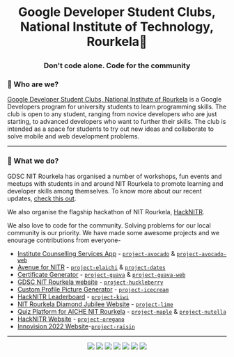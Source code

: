 <h1><p align="center">Google Developer Student Clubs, National Institute of Technology, Rourkela👋</p></h1>
<h3><p align="center">Don't code alone. Code for the community</p></h3>

### 🚀 Who are we?
[Google Developer Student Clubs, National Institute of Rourkela](https://dscnitrourkela.org/) is a Google Developers program for university students to learn programming skills. The club is open to any student, ranging from novice developers who are just starting, to advanced developers who want to further their skills.
The club is intended as a space for students to try out new ideas and collaborate to solve mobile and web development problems. 

---

### 👀 What we do?
GDSC NIT Rourkela has organised a number of workshops, fun events and meetups with students in and around NIT Rourkela to promote learning and developer skills among themselves. 
To know more about our recent updates, [check this out](https://www.instagram.com/dscnitrourkela).

We also organise the flagship hackathon of NIT Rourkela, [HackNITR](https://hacknitr.tech).

We also love to code for the community. Solving problems for our local community is our priority. We have made some awesome projects and we enourage contributions from everyone-
- [Institute Counselling Services App](https://play.google.com/store/apps/details?id=in.ac.nitrkl.scp.scp) - [`project-avocado`](https://github.com/dscnitrourkela/project-avocado) & [`project-avocado-web`](https://github.com/dscnitrourkela/project-avocado-web)
- [Avenue for NITR](https://avenue.nitrkl.in/app) - [`project-elaichi`](https://github.com/dscnitrourkela/project-elaichi) & [`project-dates`](https://github.com/dscnitrourkela/project-dates)
- [Certificate Generator](https://signit.dscnitrourkela.org/) - [`project-guava`](https://github.com/dscnitrourkela/project-guava) & [`project-guava-web`](https://github.com/dscnitrourkela/project-guava-web)
- [GDSC NIT Rourkela website](https://dscnitrourkela.org) - [`project-huckleberry`](https://github.com/dscnitrourkela/project-huckleberry)
- [Custom Profile Picture Generator](https://frame.dscnitrourkela.org/) - [`project-icecream`](https://github.com/dscnitrourkela/project-icecream)
- [HackNITR Leaderboard](https://github.com/dscnitrourkela/project-kiwi) - [`project-kiwi`](https://github.com/dscnitrourkela/project-kiwi)
- [NIT Rourkela Diamond Jubilee Website](https://github.com/dscnitrourkela/project-lime) - [`project-lime`](https://github.com/dscnitrourkela/project-lime)
- [Quiz Platform for AICHE NIT Rourkela](https://github.com/dscnitrourkela/project-maple) - [`project-maple`](https://github.com/dscnitrourkela/project-maple) & [`project-nutella`](https://github.com/dscnitrourkela/project-nutella)
- [HackNITR Website](https://hacknitr.tech) - [`project-oregano`](https://github.com/dscnitrourkela/project-oregano)
- [Innovision 2022 Website](https://inno.nitrkl.in/)-[`project-raisin`](https://github.com/dscnitrourkela/project-raisin)


---


<div align="center" > 
	<a href="https://www.linkedin.com/company/dscnitrourkela/"><img src="https://img.icons8.com/color/48/000000/linkedin.png"/></a>
	<a href="https://www.facebook.com/dscnitrourkela"><img src="https://img.icons8.com/color/48/000000/facebook.png"/></a>
	<a href="https://www.instagram.com/dscnitrourkela/"><img src="https://img.icons8.com/color/48/000000/instagram-new--v2.png"/></a>
  <a href="https://bit.ly/NITRDevs"><img src="https://img.icons8.com/color/48/000000/slack-new.png"/></a>
  <a href="https://www.youtube.com/c/DSCNITRourkela"><img src="https://img.icons8.com/color/48/000000/youtube-play.png"/></a>
	<a href="https://medium.com/dsc-nit-rourkela"><img src="https://img.icons8.com/color/48/000000/medium-monogram.png"/></a>
  <a href="https://twitter.com/dscnitrourkela"><img src="https://img.icons8.com/color/48/000000/twitter-squared.png"/></a>	
</div>
